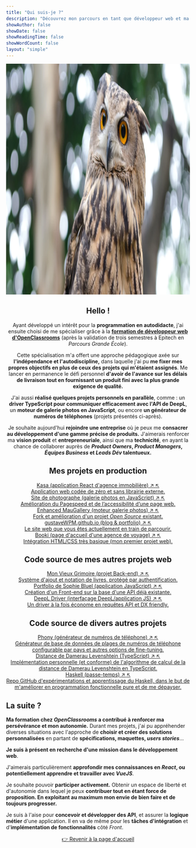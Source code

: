 ```yaml
---
title: "Qui suis-je ?"
description: "Découvrez mon parcours en tant que développeur web et ma passion pour la création de sites web attrayants et fonctionnels."
showAuthor: false
showDate: false
showReadingTime: false
showWordCount: false
layout: "simple"
---
```


<div align="center">
  <img class="w-full rounded-lg single_hero_round" alt="Gustave le hibou" src="./assets/gustavewpm-le-hibou.webp" width="1200" height="630">
  <section class="w-full grid gap-4 grid-cols-1">
    <div
      class="min-h-full border border-neutral-200 dark:border-neutral-700 border-2 rounded overflow-hidden shadow-2xl relative backdrop-blur">
      <div class="px-6 py-4">
        <h2 class="min-w-full">Hello !</h2>
        <p>Ayant développé un intérêt pour la <strong>programmation en autodidacte</strong>, j'ai ensuite choisi de me spécialiser grâce à la <a href="https://openclassrooms.com/fr/paths/717-developpeur-web" title="Formation Développeur Web - OpenClassrooms" rel="external" target="_blank"><strong>formation de développeur web d'OpenClassrooms</strong></a> (après la validation de trois semestres à Epitech en <em>Parcours Grande École</em>).</p><p>Cette spécialisation m'a offert une approche pédagogique axée sur <strong>l'indépendance et l'autodiscipline,</strong> dans laquelle j'ai pu <strong>me fixer mes propres objectifs en plus de ceux des projets qui m'étaient assignés</strong>. Me lancer en permanence le défi personnel <strong>d'avoir de l'avance sur les délais de livraison tout en fournissant un produit fini avec la plus grande exigence de qualité.</strong></p>
        <p>J'ai aussi <strong>réalisé quelques projets personnels en parallèle</strong>, comme : un <strong>driver TypeScript pour communiquer efficacement avec l'API de DeepL</strong>, un <strong>moteur de galerie photos en JavaScript</strong>, ou encore <strong>un générateur de numéros de téléphones</strong> (projets présentés ci-après).</p>
        <p>Je souhaite aujourd'hui <strong>rejoindre une entreprise</strong> où je peux me <strong>consacrer au développement d'une gamme précise de produits.</strong>
        J'aimerais renforcer ma <strong>vision produit</strong> et <strong>entrepreneuriale</strong>, ainsi que ma <strong>technicité</strong>, en ayant la chance de collaborer auprès de <strong><em>Product Owners</em>, <em>Product Managers</em>, <em>Équipes Business</em> et <em>Leads Dév</em> talentueux.</strong></p>
      </div>
    </div>
    <h2>Mes projets en production</h2>
    <section class="w-full grid gap-4 sm:grid-cols-2 md:grid-cols-3">
      <a href="https://oc-kasa-lyart.vercel.app/" target="_blank" rel="external" class="min-w-full">
        <div
          class="min-h-full border border-neutral-200 dark:border-neutral-700 border-2 rounded overflow-hidden shadow-2xl relative backdrop-blur">
          <div class="w-full thumbnail_card nozoom" style="background-image:url('/zero-time-demos/kasa/featured.jpg');"></div>
          <div class="px-6 py-4">
            <div>
              <div
                class="font-bold text-xl text-neutral-800 decoration-primary-500 hover:underline hover:underline-offset-2 dark:text-neutral">
                Kasa (application React d'agence immobilière)
                <span class="text-xs align-top cursor-default text-neutral-400 dark:text-neutral-500">
                  <span class="rtl:hidden">↗</span>
                  <span class="ltr:hidden">↖</span>
                </span>
              </div>
            </div>
            <div class="text-sm text-neutral-500 dark:text-neutral-400">
              <div class="flex flex-row flex-wrap items-center">
              </div>
              <div class="flex flex-row flex-wrap items-center">
              </div>
            </div>
            <div class="py-1 prose dark:prose-invert">
              Application web codée de zéro et sans librairie externe.
            </div>
          </div>
          <div class="px-6 pt-4 pb-2">
          </div>
        </div>
      </a>
      <a href="https://gustavewpm.github.io/OC-Nina-Carducci/" target="_blank" rel="external" class="min-w-full">
        <div
          class="min-h-full border border-neutral-200 dark:border-neutral-700 border-2 rounded overflow-hidden shadow-2xl relative backdrop-blur">
          <div class="w-full thumbnail_card nozoom"
            style="background-image:url('/zero-time-demos/nina-carducci/featured.jpg');"></div>
          <div class="px-6 py-4">
            <div>
              <div
                class="font-bold text-xl text-neutral-800 decoration-primary-500 hover:underline hover:underline-offset-2 dark:text-neutral">
                Site de photographe (galerie photos en JavaScript)
                <span class="text-xs align-top cursor-default text-neutral-400 dark:text-neutral-500">
                  <span class="rtl:hidden">↗</span>
                  <span class="ltr:hidden">↖</span>
                </span>
              </div>
            </div>
            <div class="text-sm text-neutral-500 dark:text-neutral-400">
              <div class="flex flex-row flex-wrap items-center">
              </div>
              <div class="flex flex-row flex-wrap items-center">
              </div>
            </div>
            <div class="py-1 prose dark:prose-invert">
              Amélioration du Pagespeed et de l’accessibilité d’une page web.
            </div>
          </div>
          <div class="px-6 pt-4 pb-2">
          </div>
        </div>
      </a>
      <a href="https://gustavewpm.github.io/enhanced-mauGallery/" target="_blank" rel="external" class="min-w-full">
        <div
          class="min-h-full border border-neutral-200 dark:border-neutral-700 border-2 rounded overflow-hidden shadow-2xl relative backdrop-blur">
          <div class="w-full thumbnail_card nozoom" style="background-image:url('/zero-time-demos/enhanced-mau-gallery/featured.jpg');"></div>
          <div class="px-6 py-4">
            <div>
              <div
                class="font-bold text-xl text-neutral-800 decoration-primary-500 hover:underline hover:underline-offset-2 dark:text-neutral">
                Enhanced MauGallery (moteur galerie photos)
                <span class="text-xs align-top cursor-default text-neutral-400 dark:text-neutral-500">
                  <span class="rtl:hidden">↗</span>
                  <span class="ltr:hidden">↖</span>
                </span>
              </div>
            </div>
            <div class="text-sm text-neutral-500 dark:text-neutral-400">
              <div class="flex flex-row flex-wrap items-center">
              </div>
              <div class="flex flex-row flex-wrap items-center">
              </div>
            </div>
            <div class="py-1 prose dark:prose-invert">
              Fork et amélioration d'un projet <em>Open Source</em> existant.
            </div>
          </div>
          <div class="px-6 pt-4 pb-2">
          </div>
        </div>
      </a>
      <a href="https://gustavewpm.github.io/" target="_blank" rel="external" class="min-w-full">
        <div
          class="min-h-full border border-neutral-200 dark:border-neutral-700 border-2 rounded overflow-hidden shadow-2xl relative backdrop-blur">
          <div class="w-full thumbnail_card nozoom" style="background-image:url('/og/homepage.jpg');">
          </div>
          <div class="px-6 py-4">
            <div>
              <div
                class="font-bold text-xl text-neutral-800 decoration-primary-500 hover:underline hover:underline-offset-2 dark:text-neutral">
                gustaveWPM.github.io (blog & portfolio)
                <span class="text-xs align-top cursor-default text-neutral-400 dark:text-neutral-500">
                  <span class="rtl:hidden">↗</span>
                  <span class="ltr:hidden">↖</span>
                </span>
              </div>
            </div>
            <div class="text-sm text-neutral-500 dark:text-neutral-400">
              <div class="flex flex-row flex-wrap items-center">
              </div>
              <div class="flex flex-row flex-wrap items-center">
              </div>
            </div>
            <div class="py-1 prose dark:prose-invert">
              Le site web que vous êtes actuellement en train de parcourir.
            </div>
          </div>
          <div class="px-6 pt-4 pb-2">
          </div>
        </div>
      </a>
      <a href="https://gustavewpm.github.io/OC-Booki/" target="_blank" rel="external" class="min-w-full">
        <div
          class="min-h-full border border-neutral-200 dark:border-neutral-700 border-2 rounded overflow-hidden shadow-2xl relative backdrop-blur">
          <div class="w-full thumbnail_card nozoom" style="background-image:url('/zero-time-demos/booki/featured.jpg');">
          </div>
          <div class="px-6 py-4">
            <div>
              <div
                class="font-bold text-xl text-neutral-800 decoration-primary-500 hover:underline hover:underline-offset-2 dark:text-neutral">
                Booki (page d'accueil d'une agence de voyage)
                <span class="text-xs align-top cursor-default text-neutral-400 dark:text-neutral-500">
                  <span class="rtl:hidden">↗</span>
                  <span class="ltr:hidden">↖</span>
                </span>
              </div>
            </div>
            <div class="text-sm text-neutral-500 dark:text-neutral-400">
              <div class="flex flex-row flex-wrap items-center">
              </div>
              <div class="flex flex-row flex-wrap items-center">
              </div>
            </div>
            <div class="py-1 prose dark:prose-invert">
              Intégration HTML/CSS très basique (mon premier projet web).
            </div>
          </div>
          <div class="px-6 pt-4 pb-2">
          </div>
        </div>
      </a>
    </section>
    <h2>Code source de mes autres projets web</h2>
    <section class="w-full grid gap-4 sm:grid-cols-2 md:grid-cols-3">
      <a href="https://github.com/gustaveWPM/OC-Mon-Vieux-Grimoire/" target="_blank" rel="external" class="min-w-full">
        <div
          class="min-h-full border border-neutral-200 dark:border-neutral-700 border-2 rounded overflow-hidden shadow-2xl relative backdrop-blur">
          <div class="w-full thumbnail_card nozoom" style="background-image:url('/projects/mon-vieux-grimoire/featured.jpg');"></div>
          <div class="px-6 py-4">
            <div>
              <div
                class="font-bold text-xl text-neutral-800 decoration-primary-500 hover:underline hover:underline-offset-2 dark:text-neutral">
                Mon Vieux Grimoire (projet Back-end)
                <span class="text-xs align-top cursor-default text-neutral-400 dark:text-neutral-500">
                  <span class="rtl:hidden">↗</span>
                  <span class="ltr:hidden">↖</span>
                </span>
              </div>
            </div>
            <div class="text-sm text-neutral-500 dark:text-neutral-400">
              <div class="flex flex-row flex-wrap items-center">
              </div>
              <div class="flex flex-row flex-wrap items-center">
              </div>
            </div>
            <div class="py-1 prose dark:prose-invert">
              Système d'ajout et notation de livres, protégé par authentification.
            </div>
          </div>
          <div class="px-6 pt-4 pb-2">
          </div>
        </div>
      </a>
      <a href="https://github.com/gustaveWPM/OC-SophieBluel/" target="_blank" rel="external" class="min-w-full">
        <div
          class="min-h-full border border-neutral-200 dark:border-neutral-700 border-2 rounded overflow-hidden shadow-2xl relative backdrop-blur">
          <div class="w-full thumbnail_card nozoom"
            style="background-image:url('/projects/sophie-bluel/featured.jpg');"></div>
          <div class="px-6 py-4">
            <div>
              <div
                class="font-bold text-xl text-neutral-800 decoration-primary-500 hover:underline hover:underline-offset-2 dark:text-neutral">
                Portfolio de Sophie Bluel (application JavaScript)
                <span class="text-xs align-top cursor-default text-neutral-400 dark:text-neutral-500">
                  <span class="rtl:hidden">↗</span>
                  <span class="ltr:hidden">↖</span>
                </span>
              </div>
            </div>
            <div class="text-sm text-neutral-500 dark:text-neutral-400">
              <div class="flex flex-row flex-wrap items-center">
              </div>
              <div class="flex flex-row flex-wrap items-center">
              </div>
            </div>
            <div class="py-1 prose dark:prose-invert">
              Création d'un Front-end sur la base d'une API déjà existante.
            </div>
          </div>
          <div class="px-6 pt-4 pb-2">
          </div>
        </div>
      </a>
      <a href="https://github.com/gustaveWPM/DeepL-Driver/" target="_blank" rel="external" class="min-w-full">
        <div
          class="min-h-full border border-neutral-200 dark:border-neutral-700 border-2 rounded overflow-hidden shadow-2xl relative backdrop-blur">
          <div class="w-full thumbnail_card nozoom" style="background-image:url('/projects/deepl-driver/featured.jpg');"></div>
          <div class="px-6 py-4">
            <div>
              <div
                class="font-bold text-xl text-neutral-800 decoration-primary-500 hover:underline hover:underline-offset-2 dark:text-neutral">
                DeepL Driver (interfaçage DeepL/application JS)
                <span class="text-xs align-top cursor-default text-neutral-400 dark:text-neutral-500">
                  <span class="rtl:hidden">↗</span>
                  <span class="ltr:hidden">↖</span>
                </span>
              </div>
            </div>
            <div class="text-sm text-neutral-500 dark:text-neutral-400">
              <div class="flex flex-row flex-wrap items-center">
              </div>
              <div class="flex flex-row flex-wrap items-center">
              </div>
            </div>
            <div class="py-1 prose dark:prose-invert">
              Un driver à la fois économe en requêtes API et DX friendly.
            </div>
          </div>
          <div class="px-6 pt-4 pb-2">
          </div>
        </div>
      </a>
    </section>
    <h2>Code source de divers autres projets</h2>
    <section class="w-full grid gap-4 sm:grid-cols-2 md:grid-cols-3">
      <a href="https://github.com/gustaveWPM/phony/" target="_blank" rel="external" class="min-w-full">
        <div
          class="min-h-full border border-neutral-200 dark:border-neutral-700 border-2 rounded overflow-hidden shadow-2xl relative backdrop-blur">
          <div class="w-full thumbnail_card nozoom" style="background-image:url('/projects/phony/featured.jpg');"></div>
          <div class="px-6 py-4">
            <div>
              <div
                class="font-bold text-xl text-neutral-800 decoration-primary-500 hover:underline hover:underline-offset-2 dark:text-neutral">
                Phony (générateur de numéros de téléphone)
                <span class="text-xs align-top cursor-default text-neutral-400 dark:text-neutral-500">
                  <span class="rtl:hidden">↗</span>
                  <span class="ltr:hidden">↖</span>
                </span>
              </div>
            </div>
            <div class="text-sm text-neutral-500 dark:text-neutral-400">
              <div class="flex flex-row flex-wrap items-center">
              </div>
              <div class="flex flex-row flex-wrap items-center">
              </div>
            </div>
            <div class="py-1 prose dark:prose-invert">
              Générateur de base de données de plages de numéros de téléphone configurable par pays et autres options de fine-tuning.
            </div>
          </div>
          <div class="px-6 pt-4 pb-2">
          </div>
        </div>
      </a>
      <a href="https://github.com/gustaveWPM/Typescript-Damerau-Levenshtein/" target="_blank" rel="external" class="min-w-full">
        <div
          class="min-h-full border border-neutral-200 dark:border-neutral-700 border-2 rounded overflow-hidden shadow-2xl relative backdrop-blur">
          <div class="w-full thumbnail_card nozoom"
            style="background-image:url('/projects/damerau-levenshtein/featured.jpg');"></div>
          <div class="px-6 py-4">
            <div>
              <div
                class="font-bold text-xl text-neutral-800 decoration-primary-500 hover:underline hover:underline-offset-2 dark:text-neutral">
                Distance de Damerau Levenshtein (TypeScript)
                <span class="text-xs align-top cursor-default text-neutral-400 dark:text-neutral-500">
                  <span class="rtl:hidden">↗</span>
                  <span class="ltr:hidden">↖</span>
                </span>
              </div>
            </div>
            <div class="text-sm text-neutral-500 dark:text-neutral-400">
              <div class="flex flex-row flex-wrap items-center">
              </div>
              <div class="flex flex-row flex-wrap items-center">
              </div>
            </div>
            <div class="py-1 prose dark:prose-invert">
              Implémentation personnelle (et conforme) de l'algorithme de calcul de la distance de Damerau Levenshtein en TypeScript.
            </div>
          </div>
          <div class="px-6 pt-4 pb-2">
          </div>
        </div>
      </a>
      <a href="https://github.com/gustaveWPM/the-joy-of-haskell/" target="_blank" rel="external" class="min-w-full">
        <div
          class="min-h-full border border-neutral-200 dark:border-neutral-700 border-2 rounded overflow-hidden shadow-2xl relative backdrop-blur">
          <div class="w-full thumbnail_card nozoom" style="background-image:url('./assets/joy-of-haskell.webp');"></div>
          <div class="px-6 py-4">
            <div>
              <div
                class="font-bold text-xl text-neutral-800 decoration-primary-500 hover:underline hover:underline-offset-2 dark:text-neutral">
                Haskell (passe-temps)
                <span class="text-xs align-top cursor-default text-neutral-400 dark:text-neutral-500">
                  <span class="rtl:hidden">↗</span>
                  <span class="ltr:hidden">↖</span>
                </span>
              </div>
            </div>
            <div class="text-sm text-neutral-500 dark:text-neutral-400">
              <div class="flex flex-row flex-wrap items-center">
              </div>
              <div class="flex flex-row flex-wrap items-center">
              </div>
            </div>
            <div class="py-1 prose dark:prose-invert">
              Repo GitHub d'expérimentations et apprentissage du Haskell, dans le but de m'améliorer en programmation fonctionnelle pure et de me dépayser.
            </div>
          </div>
          <div class="px-6 pt-4 pb-2">
          </div>
        </div>
      </a>
    </section>
    <div align="left">
      <h2 class="min-w-full">La suite ?</h2>
      <p><strong>Ma formation chez <em>OpenClassrooms</em> a contribué à renforcer ma persévérance et mon autonomie.</strong> Durant mes projets, j'ai pu appréhender diverses situations avec l'approche de <strong>choisir et créer des solutions personnalisées</strong> en partant de <strong>spécifications, maquettes, <em>users stories</em></strong>...</p>
      <p><strong>Je suis à présent en recherche d'une mission dans le développement web</strong>.</p>
      <p>J'aimerais particulièrement <strong>approfondir mes connaissances en <em>React</em>, ou potentiellement
          apprendre et travailler avec <em>VueJS</em></strong>.</p>
      <p>Je souhaite pouvoir <strong>participer activement.</strong> Obtenir un espace de liberté et d'autonomie dans lequel je peux <strong>contribuer tout en étant force de proposition. En exploitant au maximum mon envie de bien faire et de toujours progresser.</strong></p>
      <p>Je suis à l'aise pour <strong>concevoir et développer des API</strong>, et assurer la <strong>logique
          métier</strong> d'une application.
      Il en va de même pour les <strong>tâches d'intégration</strong> et d'<strong>implémentation de fonctionnalités</strong> côté <em>Front</em>.
      </p>
    </div>
    <a class="!rounded-md bg-primary-600 px-4 py-2 !text-neutral !no-underline hover:!bg-primary-500 dark:bg-primary-800 dark:hover:!bg-primary-700"
      style="max-width:350px; margin:auto; transform:translateY(13px);" href="/" target="_self" role="button">👉 Revenir
      à la page d'accueil</a>
  </section>
</div>
